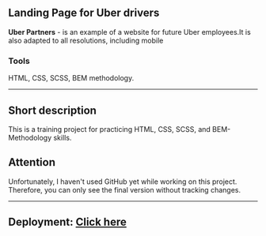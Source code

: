 ## Landing Page for Uber drivers

**Uber Partners** - is an example of a website for future Uber employees.It is also adapted to all resolutions, including mobile

### **Tools**

HTML, CSS, SCSS, BEM methodology.

---

## **Short description**

This is a training project for practicing HTML, CSS, SCSS, and BEM-Methodology skills.

## Attention

Unfortunately, I haven't used GitHub yet while working on this project. Therefore, you can only see the final version without tracking changes.

---

## **Deployment:** [Click here](https://uber-partner.vercel.app/)
